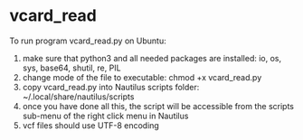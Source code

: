 # vcard_read

To run program vcard_read.py on Ubuntu:

1) make sure that python3 and all needed packages are installed: io, os, sys, base64, shutil, re, PIL
2) change mode of the file to executable:  chmod +x vcard_read.py
3) copy vcard_read.py into Nautilus scripts folder: ~/.local/share/nautilus/scripts
4) once you have done all this, the script will be accessible from the scripts sub-menu of the right click menu in Nautilus
5) vcf files should use UTF-8 encoding
